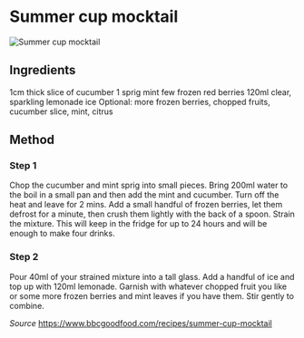 # Summer cup mocktail

![Summer cup mocktail ](https://images.immediate.co.uk/production/volatile/sites/30/2020/04/mocktail-3b9ab7d.jpg?quality=90&webp=true&resize=300,272)


## Ingredients

1cm thick slice of cucumber
1 sprig mint
few frozen red berries
120ml clear, sparkling lemonade
ice
Optional: more frozen berries, chopped fruits, cucumber slice, mint, citrus

## Method

### Step 1
Chop the cucumber and mint sprig into small pieces. Bring 200ml water to the boil in a small pan and then add the mint and cucumber. Turn off the heat and leave for 2 mins. Add a small handful of frozen berries, let them defrost for a minute, then crush them lightly with the back of a spoon. Strain the mixture. This will keep in the fridge for up to 24 hours and will be enough to make four drinks.

### Step 2
Pour 40ml of your strained mixture into a tall glass. Add a handful of ice and top up with 120ml lemonade. Garnish with whatever chopped fruit you like or some more frozen berries and mint leaves if you have them. Stir gently to combine.



_Source_ https://www.bbcgoodfood.com/recipes/summer-cup-mocktail